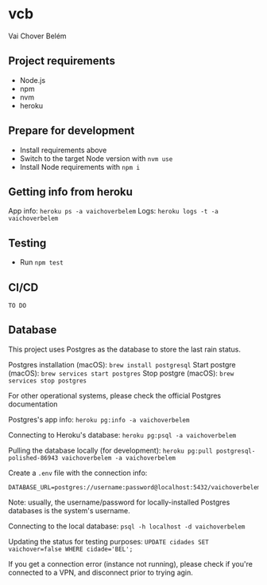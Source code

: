 # vcb
Vai Chover Belém

## Project requirements
- Node.js
- npm
- nvm
- heroku

## Prepare for development
- Install requirements above
- Switch to the target Node version with `nvm use`
- Install Node requirements with `npm i`

## Getting info from heroku

App info: `heroku ps -a vaichoverbelem`
Logs: `heroku logs -t -a vaichoverbelem`

## Testing
- Run `npm test`

## CI/CD
`TO DO`

## Database
This project uses Postgres as the database to store the last rain status.

Postgres installation (macOS): `brew install postgresql`
Start postgre (macOS): `brew services start postgres`
Stop postgre (macOS): `brew services stop postgres`

For other operational systems, please check the official Postgres documentation

Postgres's app info: `heroku pg:info -a vaichoverbelem`

Connecting to Heroku's database: `heroku pg:psql -a vaichoverbelem`

Pulling the database locally (for development): `heroku pg:pull postgresql-polished-86943 vaichoverbelem -a vaichoverbelem`

Create a `.env` file with the connection info:
```
DATABASE_URL=postgres://username:password@localhost:5432/vaichoverbelem
```

Note: usually, the username/password for locally-installed Postgres databases is the system's username.

Connecting to the local database: `psql -h localhost -d vaichoverbelem`

Updating the status for testing purposes: `UPDATE cidades SET vaichover=false WHERE cidade='BEL';`

If you get a connection error (instance not running), please check if you're connected to a VPN, and disconnect prior to trying agin.
